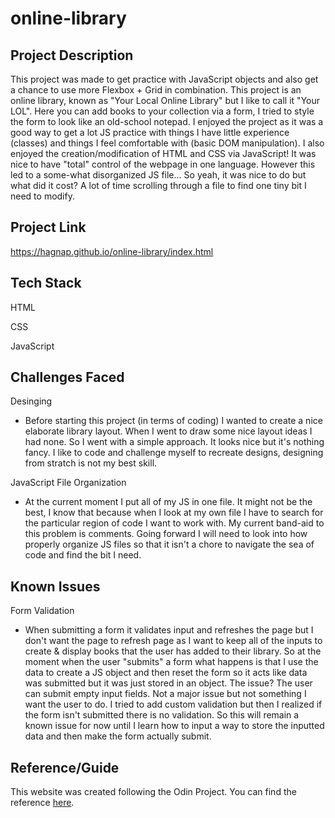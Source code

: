 # online-library

## Project Description
This project was made to get practice with JavaScript objects and also get a chance to use more Flexbox + Grid in combination. This project is an online library,  known as "Your Local Online Library" but I like to call it "Your LOL". Here you can add books to your collection via a form, I tried to style the form to look like an old-school notepad. I enjoyed the project as it was a good way to get a lot JS practice with things I have little experience (classes) and things I feel comfortable with (basic DOM manipulation). I also enjoyed the creation/modification of HTML and CSS via JavaScript! It was nice to have "total" control of the webpage in one language. However this led to a some-what disorganized JS file... So yeah, it was nice to do but what did it cost? A lot of time scrolling through a file to find one tiny bit I need to modify. 

## Project Link
https://hagnap.github.io/online-library/index.html

## Tech Stack

HTML

CSS

JavaScript

## Challenges Faced
Desinging
  * Before starting this project (in terms of coding) I wanted to create a nice elaborate library layout. When I went to draw some nice layout ideas I had none. So I went with a simple approach. It looks nice but it's nothing fancy. I like to code and challenge myself to recreate designs, designing from stratch is not my best skill.

JavaScript File Organization
  * At the current moment I put all of my JS in one file. It might not be the best, I know that because when I look at my own file I have to search for the particular region of code I want to work with. My current band-aid to this problem is comments. Going forward I will need to look into how properly organize JS files so that it isn't a chore to navigate the sea of code and find the bit I need.
  

## Known Issues
Form Validation
  * When submitting a form it validates input and refreshes the page but I don't want the page to refresh page as I want to keep all of the inputs to create & display books that the user has added to their library. So at the moment when the user "submits" a form what happens is that I use the data to create a JS object and then reset the form so it acts like data was submitted but it was just stored in an object. The issue? The user can submit empty input fields. Not a major issue but not something I want the user to do. I tried to add custom validation but then I realized if the form isn't submitted there is no validation. So this will remain a known issue for now until I learn how to input a way to store the inputted data and then make the form actually submit.

## Reference/Guide
This website was created following the Odin Project. You can find the reference [here](https://www.theodinproject.com/lessons/node-path-javascript-library).
